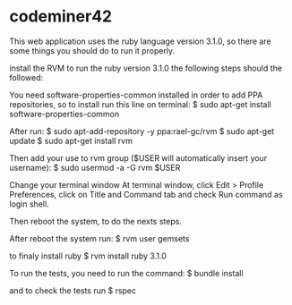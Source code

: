 # codeminer42

This web application uses the ruby language version 3.1.0, so there are some things you should do to run it properly.

 install the RVM to run the ruby version 3.1.0 the following steps should the followed:

  You need software-properties-common installed in order to add PPA repositories, so to install run this line on terminal:
    $ sudo apt-get install software-properties-common

After run:
  $ sudo apt-add-repository -y ppa:rael-gc/rvm
  $ sudo apt-get update
  $ sudo apt-get install rvm

Then add your use to rvm group ($USER will automatically insert your username):
  $ sudo usermod -a -G rvm $USER

Change your terminal window
At terminal window, click Edit > Profile Preferences, click on Title and Command tab and check Run command as login shell.

Then reboot the system, to do the nexts steps.

After reboot the system run:
  $ rvm user gemsets

to finaly install ruby 
  $ rvm install ruby 3.1.0 


To run the tests, you need to run the command:
  $ bundle install

  and to check the tests run
  $ rspec


